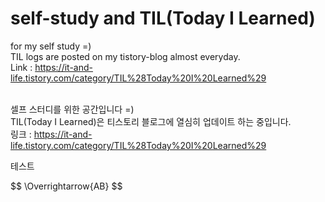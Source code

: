 # self-study and TIL(Today I Learned)
for my self study =)<br>
TIL logs are posted on my tistory-blog almost everyday.<br>
Link : https://it-and-life.tistory.com/category/TIL%28Today%20I%20Learned%29
<br><br>

셀프 스터디를 위한 공간입니다 =)<br>
TIL(Today I Learned)은 티스토리 블로그에 열심히 업데이트 하는 중입니다.<br>
링크 : https://it-and-life.tistory.com/category/TIL%28Today%20I%20Learned%29

테스트
<p hidden=""><font color="#333333" face="Nanum Gothic Coding, monospace"><span style="font-size: 14.4px; white-space: pre;">
  <!-- KaTeX -->
  <link rel="stylesheet" href="//cdn.jsdelivr.net/npm/katex@0.10.1/dist/katex.min.css">
  <script defer="" src="//cdn.jsdelivr.net/npm/katex@0.10.1/dist/katex.min.js"></script>
  <script defer="" onload="renderMathInElement(document.body)" src="//cdn.jsdelivr.net/npm/katex@0.10.1/dist/contrib/auto-render.min.js">
   </script>
</span></font></p>
$$ \Overrightarrow{AB} $$
